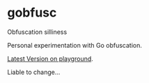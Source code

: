 # gobfusc
Obfuscation silliness

Personal experimentation with Go obfuscation.

[Latest Version on playground](http://play.golang.org/p/WW-1fgSZW_).

Liable to change...
